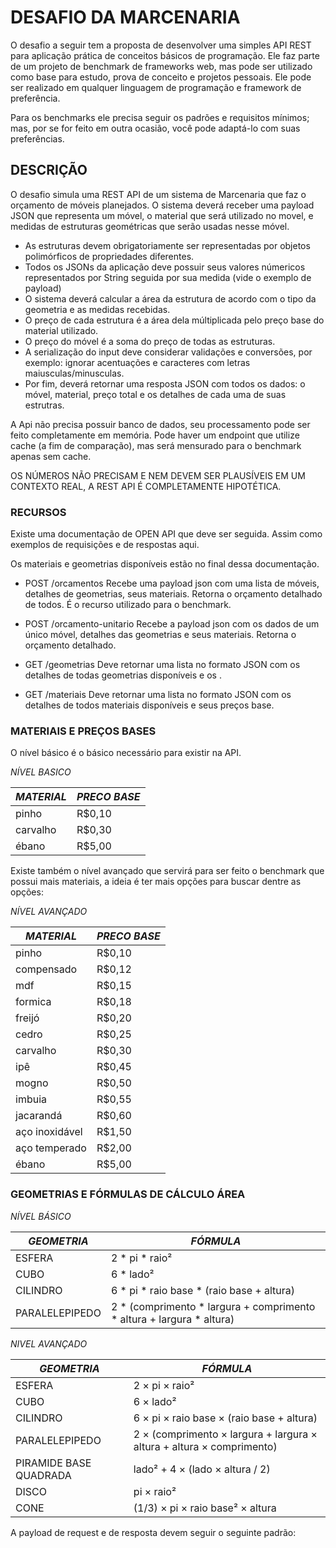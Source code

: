 # DESAFIO DA MARCENARIA

O desafio a seguir tem a proposta de desenvolver uma simples API REST para aplicação prática de conceitos básicos de programação. Ele faz parte de um projeto de benchmark de frameworks web, mas pode ser utilizado como base para estudo, prova de conceito e projetos pessoais. Ele pode ser realizado em qualquer linguagem de programação e framework de preferência.

Para os benchmarks ele precisa seguir os padrões e requisitos mínimos; mas, por se for feito em outra ocasião, você pode adaptá-lo com suas preferências.

## DESCRIÇÃO 

O desafio simula uma REST API de um sistema de Marcenaria que faz o orçamento de móveis planejados. O sistema deverá receber uma payload JSON que representa um móvel, o material que será utilizado no movel, e medidas de estruturas geométricas que serão usadas nesse móvel.

- As estruturas devem obrigatoriamente ser representadas por objetos polimórficos de propriedades diferentes.
- Todos os JSONs da aplicação deve possuir seus valores númericos representados por String seguida por sua medida (vide o exemplo de payload)
- O sistema deverá calcular a área da estrutura de acordo com o tipo da geometria e as medidas recebidas.
- O preço de cada estrutura é a área dela múltiplicada pelo preço base do material utilizado.
- O preço do móvel é a soma do preço de todas as estruturas.
- A serialização do input deve considerar validações e conversões, por exemplo: ignorar acentuações e caracteres com letras maiusculas/minusculas.
- Por fim, deverá retornar uma resposta JSON com todos os dados: o móvel, material, preço total e os detalhes de cada uma de suas estrutras.

A Api não precisa possuir banco de dados, seu processamento pode ser feito completamente em memória.
Pode haver um endpoint que utilize cache (a fim de comparação), mas será mensurado para o benchmark apenas sem cache.

OS NÚMEROS NÃO PRECISAM E NEM DEVEM SER PLAUSÍVEIS EM UM CONTEXTO REAL, A REST API É COMPLETAMENTE HIPOTÉTICA.

### RECURSOS

Existe uma documentação de OPEN API que deve ser seguida. Assim como exemplos de requisições e de respostas aqui.

Os materiais e geometrias disponíveis estão no final dessa documentação.

- POST /orcamentos
Recebe uma payload json com uma lista de móveis, detalhes de geometrias, seus materiais. Retorna o orçamento detalhado de todos.
É o recurso utilizado para o benchmark.

- POST /orcamento-unitario
Recebe a payload json com os dados de um único móvel, detalhes das geometrias e seus materiais. Retorna o orçamento detalhado.

- GET /geometrias 
Deve retornar uma lista no formato JSON com os detalhes de todas geometrias disponíveis e os .

- GET /materiais 
Deve retornar uma lista no formato JSON com os detalhes de todos materiais disponíveis e seus preços base.


### MATERIAIS E PREÇOS BASES

O nível básico é o básico necessário para existir na API.


*NÍVEL BASICO*

| *MATERIAL*     | *PRECO BASE* |
|----------------|--------------|
| pinho          | R$0,10       |
| carvalho       | R$0,30       |
| ébano          | R$5,00       |


Existe também o nível avançado que servirá para ser feito o benchmark que possui mais materiais, a ideia é ter mais opções para buscar dentre as opções:


*NÍVEL AVANÇADO*

| *MATERIAL*        | *PRECO BASE* |
|-------------------|--------------|
| pinho             | R$0,10       |
| compensado        | R$0,12       |
| mdf               | R$0,15       |
| formica           | R$0,18       |
| freijó            | R$0,20       |
| cedro             | R$0,25       |
| carvalho          | R$0,30       |
| ipê               | R$0,45       |
| mogno             | R$0,50       |
| imbuia            | R$0,55       |
| jacarandá         | R$0,60       |
| aço inoxidável    | R$1,50       |
| aço temperado     | R$2,00       |
| ébano             | R$5,00       |


### GEOMETRIAS E FÓRMULAS DE CÁLCULO ÁREA 

*NÍVEL BÁSICO*

| *GEOMETRIA*    | *FÓRMULA*                                                             |
|----------------|-----------------------------------------------------------------------|
| ESFERA         | 2 * pi * raio²                                                        |
| CUBO           | 6 * lado²                                                             |
| CILINDRO       | 6 * pi * raio base * (raio base + altura)                             |
| PARALELEPIPEDO | 2 * (comprimento * largura + comprimento * altura + largura * altura) |


*NIVEL AVANÇADO*

| *GEOMETRIA*              | *FÓRMULA*                                                             |
|--------------------------|-----------------------------------------------------------------------|
| ESFERA                   | 2 × pi × raio²                                                        |
| CUBO                     | 6 × lado²                                                             |
| CILINDRO                 | 6 × pi × raio base × (raio base + altura)                             |
| PARALELEPIPEDO           | 2 × (comprimento × largura + largura × altura + altura × comprimento) |
| PIRAMIDE BASE QUADRADA   | lado² + 4 × (lado × altura / 2)                                       |
| DISCO                    | pi × raio²                                                            |
| CONE                     | (1/3) × pi × raio base² × altura                                      |


A payload de request e de resposta devem seguir o seguinte padrão:


